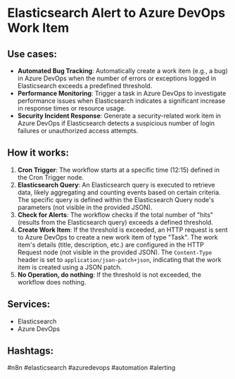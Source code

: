# Elasticsearch Alert to Azure DevOps Work Item

## Use cases:

*   **Automated Bug Tracking**: Automatically create a work item (e.g., a bug) in Azure DevOps when the number of errors or exceptions logged in Elasticsearch exceeds a predefined threshold.
*   **Performance Monitoring**: Trigger a task in Azure DevOps to investigate performance issues when Elasticsearch indicates a significant increase in response times or resource usage.
*   **Security Incident Response**: Generate a security-related work item in Azure DevOps if Elasticsearch detects a suspicious number of login failures or unauthorized access attempts.

## How it works:

1.  **Cron Trigger**: The workflow starts at a specific time (12:15) defined in the Cron Trigger node.
2.  **Elasticsearch Query**: An Elasticsearch query is executed to retrieve data, likely aggregating and counting events based on certain criteria. The specific query is defined within the Elasticsearch Query node's parameters (not visible in the provided JSON).
3.  **Check for Alerts**: The workflow checks if the total number of "hits" (results from the Elasticsearch query) exceeds a defined threshold.
4.  **Create Work Item**: If the threshold is exceeded, an HTTP request is sent to Azure DevOps to create a new work item of type "Task".  The work item's details (title, description, etc.) are configured in the HTTP Request node (not visible in the provided JSON).  The `Content-Type` header is set to `application/json-patch+json`, indicating that the work item is created using a JSON patch.
5.  **No Operation, do nothing**: If the threshold is not exceeded, the workflow does nothing.

## Services:

*   Elasticsearch
*   Azure DevOps

## Hashtags:

#n8n #elasticsearch #azuredevops #automation #alerting
